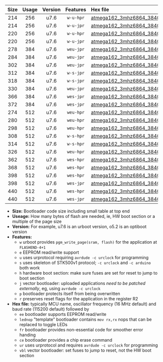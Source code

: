 |Size|Usage|Version|Features|Hex file|
|:-:|:-:|:-:|:-:|:--|
|214|256|u7.6|`w-u-hpr`|[atmega162_3mhz6864_38400bps_ur.hex](https://raw.githubusercontent.com/stefanrueger/urboot/main/bootloaders/atmega162/fcpu_3mhz6864/38400_bps/atmega162_3mhz6864_38400bps_ur.hex)|
|214|256|u7.6|`w-u-jpr`|[atmega162_3mhz6864_38400bps_ur_vbl.hex](https://raw.githubusercontent.com/stefanrueger/urboot/main/bootloaders/atmega162/fcpu_3mhz6864/38400_bps/atmega162_3mhz6864_38400bps_ur_vbl.hex)|
|220|256|u7.6|`w-u-hpr`|[atmega162_3mhz6864_38400bps_lednop_ur.hex](https://raw.githubusercontent.com/stefanrueger/urboot/main/bootloaders/atmega162/fcpu_3mhz6864/38400_bps/atmega162_3mhz6864_38400bps_lednop_ur.hex)|
|220|256|u7.6|`w-u-jpr`|[atmega162_3mhz6864_38400bps_lednop_ur_vbl.hex](https://raw.githubusercontent.com/stefanrueger/urboot/main/bootloaders/atmega162/fcpu_3mhz6864/38400_bps/atmega162_3mhz6864_38400bps_lednop_ur_vbl.hex)|
|278|384|u7.6|`weu-jpr`|[atmega162_3mhz6864_38400bps_ee_ur_vbl.hex](https://raw.githubusercontent.com/stefanrueger/urboot/main/bootloaders/atmega162/fcpu_3mhz6864/38400_bps/atmega162_3mhz6864_38400bps_ee_ur_vbl.hex)|
|284|384|u7.6|`weu-jpr`|[atmega162_3mhz6864_38400bps_ee_lednop_ur_vbl.hex](https://raw.githubusercontent.com/stefanrueger/urboot/main/bootloaders/atmega162/fcpu_3mhz6864/38400_bps/atmega162_3mhz6864_38400bps_ee_lednop_ur_vbl.hex)|
|302|384|u7.6|`weu-jpr`|[atmega162_3mhz6864_38400bps_ee_lednop_fr_ur_vbl.hex](https://raw.githubusercontent.com/stefanrueger/urboot/main/bootloaders/atmega162/fcpu_3mhz6864/38400_bps/atmega162_3mhz6864_38400bps_ee_lednop_fr_ur_vbl.hex)|
|312|384|u7.6|`w-s-jpr`|[atmega162_3mhz6864_38400bps_vbl.hex](https://raw.githubusercontent.com/stefanrueger/urboot/main/bootloaders/atmega162/fcpu_3mhz6864/38400_bps/atmega162_3mhz6864_38400bps_vbl.hex)|
|318|384|u7.6|`w-s-jpr`|[atmega162_3mhz6864_38400bps_lednop_vbl.hex](https://raw.githubusercontent.com/stefanrueger/urboot/main/bootloaders/atmega162/fcpu_3mhz6864/38400_bps/atmega162_3mhz6864_38400bps_lednop_vbl.hex)|
|330|384|u7.6|`weu-jpr`|[atmega162_3mhz6864_38400bps_ee_lednop_fr_ce_ur_vbl.hex](https://raw.githubusercontent.com/stefanrueger/urboot/main/bootloaders/atmega162/fcpu_3mhz6864/38400_bps/atmega162_3mhz6864_38400bps_ee_lednop_fr_ce_ur_vbl.hex)|
|366|384|u7.6|`wes-jpr`|[atmega162_3mhz6864_38400bps_ee_vbl.hex](https://raw.githubusercontent.com/stefanrueger/urboot/main/bootloaders/atmega162/fcpu_3mhz6864/38400_bps/atmega162_3mhz6864_38400bps_ee_vbl.hex)|
|372|384|u7.6|`wes-jpr`|[atmega162_3mhz6864_38400bps_ee_lednop_vbl.hex](https://raw.githubusercontent.com/stefanrueger/urboot/main/bootloaders/atmega162/fcpu_3mhz6864/38400_bps/atmega162_3mhz6864_38400bps_ee_lednop_vbl.hex)|
|274|512|u7.6|`weu-hpr`|[atmega162_3mhz6864_38400bps_ee_ur.hex](https://raw.githubusercontent.com/stefanrueger/urboot/main/bootloaders/atmega162/fcpu_3mhz6864/38400_bps/atmega162_3mhz6864_38400bps_ee_ur.hex)|
|280|512|u7.6|`weu-hpr`|[atmega162_3mhz6864_38400bps_ee_lednop_ur.hex](https://raw.githubusercontent.com/stefanrueger/urboot/main/bootloaders/atmega162/fcpu_3mhz6864/38400_bps/atmega162_3mhz6864_38400bps_ee_lednop_ur.hex)|
|298|512|u7.6|`weu-hpr`|[atmega162_3mhz6864_38400bps_ee_lednop_fr_ur.hex](https://raw.githubusercontent.com/stefanrueger/urboot/main/bootloaders/atmega162/fcpu_3mhz6864/38400_bps/atmega162_3mhz6864_38400bps_ee_lednop_fr_ur.hex)|
|308|512|u7.6|`w-s-hpr`|[atmega162_3mhz6864_38400bps.hex](https://raw.githubusercontent.com/stefanrueger/urboot/main/bootloaders/atmega162/fcpu_3mhz6864/38400_bps/atmega162_3mhz6864_38400bps.hex)|
|314|512|u7.6|`w-s-hpr`|[atmega162_3mhz6864_38400bps_lednop.hex](https://raw.githubusercontent.com/stefanrueger/urboot/main/bootloaders/atmega162/fcpu_3mhz6864/38400_bps/atmega162_3mhz6864_38400bps_lednop.hex)|
|326|512|u7.6|`weu-hpr`|[atmega162_3mhz6864_38400bps_ee_lednop_fr_ce_ur.hex](https://raw.githubusercontent.com/stefanrueger/urboot/main/bootloaders/atmega162/fcpu_3mhz6864/38400_bps/atmega162_3mhz6864_38400bps_ee_lednop_fr_ce_ur.hex)|
|362|512|u7.6|`wes-hpr`|[atmega162_3mhz6864_38400bps_ee.hex](https://raw.githubusercontent.com/stefanrueger/urboot/main/bootloaders/atmega162/fcpu_3mhz6864/38400_bps/atmega162_3mhz6864_38400bps_ee.hex)|
|368|512|u7.6|`wes-hpr`|[atmega162_3mhz6864_38400bps_ee_lednop.hex](https://raw.githubusercontent.com/stefanrueger/urboot/main/bootloaders/atmega162/fcpu_3mhz6864/38400_bps/atmega162_3mhz6864_38400bps_ee_lednop.hex)|
|398|512|u7.6|`wes-hpr`|[atmega162_3mhz6864_38400bps_ee_lednop_fr.hex](https://raw.githubusercontent.com/stefanrueger/urboot/main/bootloaders/atmega162/fcpu_3mhz6864/38400_bps/atmega162_3mhz6864_38400bps_ee_lednop_fr.hex)|
|398|512|u7.6|`wes-jpr`|[atmega162_3mhz6864_38400bps_ee_lednop_fr_vbl.hex](https://raw.githubusercontent.com/stefanrueger/urboot/main/bootloaders/atmega162/fcpu_3mhz6864/38400_bps/atmega162_3mhz6864_38400bps_ee_lednop_fr_vbl.hex)|
|440|512|u7.6|`wes-hpr`|[atmega162_3mhz6864_38400bps_ee_lednop_fr_ce.hex](https://raw.githubusercontent.com/stefanrueger/urboot/main/bootloaders/atmega162/fcpu_3mhz6864/38400_bps/atmega162_3mhz6864_38400bps_ee_lednop_fr_ce.hex)|
|440|512|u7.6|`wes-jpr`|[atmega162_3mhz6864_38400bps_ee_lednop_fr_ce_vbl.hex](https://raw.githubusercontent.com/stefanrueger/urboot/main/bootloaders/atmega162/fcpu_3mhz6864/38400_bps/atmega162_3mhz6864_38400bps_ee_lednop_fr_ce_vbl.hex)|

- **Size:** Bootloader code size including small table at top end
- **Useage:** How many bytes of flash are needed, ie, HW boot section or a multiple of the page size
- **Version:** For example, u7.6 is an urboot version, o5.2 is an optiboot version
- **Features:**
  + `w` urboot provides `pgm_write_page(sram, flash)` for the application at `FLASHEND-4+1`
  + `e` EEPROM read/write support
  + `u` uses urprotocol requiring `avrdude -c urclock` for programming
  + `s` uses skeleton of STK500v1 protocol; `-c urclock` and `-c arduino` both work
  + `h` hardware boot section: make sure fuses are set for reset to jump to boot section
  + `j` vector bootloader: uploaded applications *need to be patched externally*, eg, using `avrdude -c urclock`
  + `p` bootloader protects itself from being overwritten
  + `r` preserves reset flags for the application in the register R2
- **Hex file:** typically MCU name, oscillator frequency (16 MHz default) and baud rate (115200 default) followed by
  + `ee` bootloader supports EEPROM read/write
  + `lednop` "template" bootloader contains `mov rx,rx` nops that can be replaced to toggle LEDs
  + `fr` bootloader provides non-essential code for smoother error handing
  + `ce` bootloader provides a chip erase command
  + `ur` uses urprotocol and requires `avrdude -c urclock` for programming
  + `vbl` vector bootloader: set fuses to jump to reset, not the HW boot section
